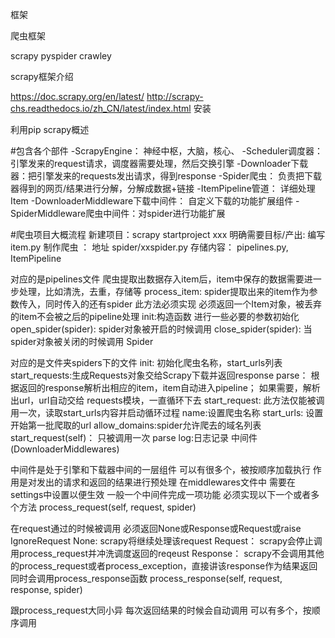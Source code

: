 框架

爬虫框架

scrapy
pyspider
crawley

scrapy框架介绍

https://doc.scrapy.org/en/latest/
http://scrapy-chs.readthedocs.io/zh_CN/latest/index.html
安装

利用pip
scrapy概述

#包含各个部件
    -ScrapyEngine： 神经中枢，大脑，核心、
    -Scheduler调度器：引擎发来的request请求，调度器需要处理，然后交换引擎
    -Downloader下载器：把引擎发来的requests发出请求，得到response
    -Spider爬虫： 负责把下载器得到的网页/结果进行分解，分解成数据+链接
    -ItemPipeline管道： 详细处理Item
    -DownloaderMiddleware下载中间件： 自定义下载的功能扩展组件
    -SpiderMiddleware爬虫中间件：对spider进行功能扩展

#爬虫项目大概流程
新建项目：scrapy startproject xxx
明确需要目标/产出: 编写item.py
制作爬虫 ： 地址 spider/xxspider.py
存储内容： pipelines.py,
ItemPipeline

对应的是pipelines文件
爬虫提取出数据存入item后，item中保存的数据需要进一步处理，比如清洗，去重，存储等
process_item:
spider提取出来的item作为参数传入，同时传入的还有spider
此方法必须实现
必须返回一个Item对象，被丢弃的item不会被之后的pipeline处理
init:构造函数
进行一些必要的参数初始化
open_spider(spider):
spider对象被开启的时候调用
close_spider(spider):
当spider对象被关闭的时候调用
Spider

对应的是文件夹spiders下的文件
init: 初始化爬虫名称，start_urls列表
start_requests:生成Requests对象交给Scrapy下载并返回response
parse： 根据返回的response解析出相应的item，item自动进入pipeline； 如果需要，解析出url，url自动交给 requests模块，一直循环下去
start_request: 此方法仅能被调用一次，读取start_urls内容并启动循环过程
name:设置爬虫名称
start_urls: 设置开始第一批爬取的url
allow_domains:spider允许爬去的域名列表
start_request(self)： 只被调用一次
parse
log:日志记录
中间件(DownloaderMiddlewares)

中间件是处于引擎和下载器中间的一层组件
可以有很多个，被按顺序加载执行
作用是对发出的请求和返回的结果进行预处理
在middlewares文件中
需要在settings中设置以便生效
一般一个中间件完成一项功能
必须实现以下一个或者多个方法
process_request(self, request, spider)

在request通过的时候被调用
必须返回None或Response或Request或raise IgnoreRequest
None: scrapy将继续处理该request
Request： scrapy会停止调用process_request并冲洗调度返回的reqeust
Response： scrapy不会调用其他的process_request或者process_exception，直接讲该response作为结果返回 同时会调用process_response函数
process_response(self, request, response, spider)

跟process_request大同小异
每次返回结果的时候会自动调用
可以有多个，按顺序调用